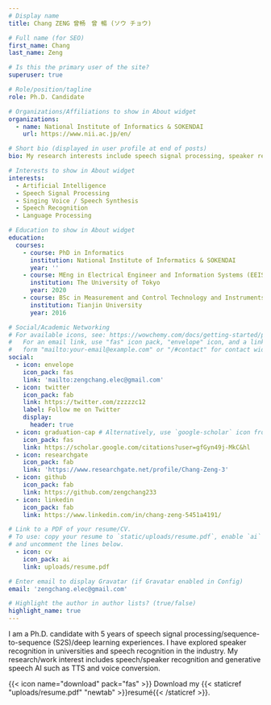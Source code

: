 ```yaml
---
# Display name
title: Chang ZENG 曾畅　曾 暢 (ソウ チョウ)

# Full name (for SEO)
first_name: Chang
last_name: Zeng

# Is this the primary user of the site?
superuser: true

# Role/position/tagline
role: Ph.D. Candidate

# Organizations/Affiliations to show in About widget
organizations:
  - name: National Institute of Informatics & SOKENDAI
    url: https://www.nii.ac.jp/en/

# Short bio (displayed in user profile at end of posts)
bio: My research interests include speech signal processing, speaker recognition, antispoofing, and singing voice synthesis.

# Interests to show in About widget
interests:
  - Artificial Intelligence
  - Speech Signal Processing
  - Singing Voice / Speech Synthesis
  - Speech Recognition
  - Language Processing

# Education to show in About widget
education:
  courses:
    - course: PhD in Informatics
      institution: National Institute of Informatics & SOKENDAI
      year: ''
    - course: MEng in Electrical Engineer and Information Systems (EEIS)
      institution: The University of Tokyo
      year: 2020
    - course: BSc in Measurement and Control Technology and Instruments
      institution: Tianjin University
      year: 2016

# Social/Academic Networking
# For available icons, see: https://wowchemy.com/docs/getting-started/page-builder/#icons
#   For an email link, use "fas" icon pack, "envelope" icon, and a link in the
#   form "mailto:your-email@example.com" or "/#contact" for contact widget.
social:
  - icon: envelope
    icon_pack: fas
    link: 'mailto:zengchang.elec@gmail.com'
  - icon: twitter
    icon_pack: fab
    link: https://twitter.com/zzzzzc12
    label: Follow me on Twitter
    display:
      header: true
  - icon: graduation-cap # Alternatively, use `google-scholar` icon from `ai` icon pack
    icon_pack: fas
    link: https://scholar.google.com/citations?user=gfGyn49j-MkC&hl
  - icon: researchgate
    icon_pack: fab
    link: 'https://www.researchgate.net/profile/Chang-Zeng-3'
  - icon: github
    icon_pack: fab
    link: https://github.com/zengchang233
  - icon: linkedin
    icon_pack: fab
    link: https://www.linkedin.com/in/chang-zeng-5451a4191/

# Link to a PDF of your resume/CV.
# To use: copy your resume to `static/uploads/resume.pdf`, enable `ai` icons in `params.yaml`,
# and uncomment the lines below.
  - icon: cv
    icon_pack: ai
    link: uploads/resume.pdf

# Enter email to display Gravatar (if Gravatar enabled in Config)
email: 'zengchang.elec@gmail.com'

# Highlight the author in author lists? (true/false)
highlight_name: true
---
```


I am a Ph.D. candidate with 5 years of speech signal processing/sequence-to-sequence (S2S)/deep learning experiences. I have explored speaker recognition in universities and speech recognition in the industry. My research/work interest includes speech/speaker recognition and generative speech AI such as TTS and voice conversion. 
<!-- I would like to dedicate myself to speech signal processing/speech AI/Machine Learning/Deep Learning field for my long-term future work. -->

{{< icon name="download" pack="fas" >}} Download my {{< staticref "uploads/resume.pdf" "newtab" >}}resumé{{< /staticref >}}.
